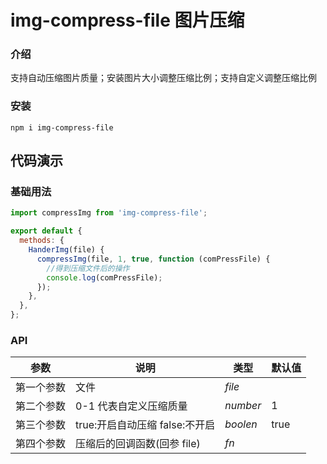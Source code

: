 # img-compress-file 图片压缩

### 介绍

支持自动压缩图片质量；安装图片大小调整压缩比例；支持自定义调整压缩比例

### 安装

```
npm i img-compress-file

```

## 代码演示

### 基础用法

```js
import compressImg from 'img-compress-file';

export default {
  methods: {
    HanderImg(file) {
      compressImg(file, 1, true, function (comPressFile) {
        //得到压缩文件后的操作
        console.log(comPressFile);
      });
    },
  },
};
```

### API

| 参数       | 说明                           | 类型     | 默认值 |
| ---------- | ------------------------------ | -------- | ------ |
| 第一个参数 | 文件                           | _file_   |        |
| 第二个参数 | 0-1 代表自定义压缩质量         | _number_ | 1      |
| 第三个参数 | true:开启自动压缩 false:不开启 | _boolen_ | true   |
| 第四个参数 | 压缩后的回调函数(回参 file)    | _fn_     |        |
